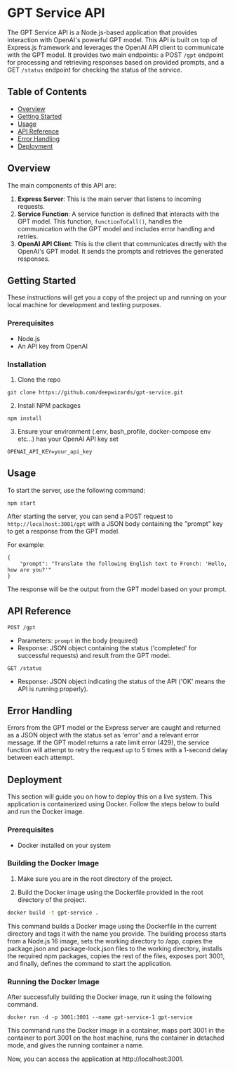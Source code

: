 # GPT Service API

The GPT Service API is a Node.js-based application that provides interaction with OpenAI's powerful GPT model. This API is built on top of Express.js framework and leverages the OpenAI API client to communicate with the GPT model. It provides two main endpoints: a POST `/gpt` endpoint for processing and retrieving responses based on provided prompts, and a GET `/status` endpoint for checking the status of the service.

## Table of Contents

- [Overview](#overview)
- [Getting Started](#getting-started)
- [Usage](#usage)
- [API Reference](#api-reference)
- [Error Handling](#error-handling)
- [Deployment](#deployment)

## Overview

The main components of this API are:

1. **Express Server**: This is the main server that listens to incoming requests.
2. **Service Function**: A service function is defined that interacts with the GPT model. This function, `functionToCall()`, handles the communication with the GPT model and includes error handling and retries.
3. **OpenAI API Client**: This is the client that communicates directly with the OpenAI's GPT model. It sends the prompts and retrieves the generated responses.

## Getting Started

These instructions will get you a copy of the project up and running on your local machine for development and testing purposes.

### Prerequisites

- Node.js
- An API key from OpenAI

### Installation

1. Clone the repo
```
git clone https://github.com/deepwizards/gpt-service.git
```

2. Install NPM packages

```npm install```

3. Ensure your environment (.env, bash_profile, docker-compose env etc...) has your OpenAI API key set
```
OPENAI_API_KEY=your_api_key
```

## Usage

To start the server, use the following command:
```
npm start
```

After starting the server, you can send a POST request to `http://localhost:3001/gpt` with a JSON body containing the "prompt" key to get a response from the GPT model.

For example:
```
{
    "prompt": "Translate the following English text to French: 'Hello, how are you?'"
}
```

The response will be the output from the GPT model based on your prompt.

## API Reference

`POST /gpt`

- Parameters: `prompt` in the body (required)
- Response: JSON object containing the status ('completed' for successful requests) and result from the GPT model.

`GET /status`

- Response: JSON object indicating the status of the API ('OK' means the API is running properly).

## Error Handling

Errors from the GPT model or the Express server are caught and returned as a JSON object with the status set as 'error' and a relevant error message. If the GPT model returns a rate limit error (429), the service function will attempt to retry the request up to 5 times with a 1-second delay between each attempt.

## Deployment

This section will guide you on how to deploy this on a live system.
This application is containerized using Docker. Follow the steps below to build and run the Docker image.

### Prerequisites

- Docker installed on your system

### Building the Docker Image

1. Make sure you are in the root directory of the project.

2. Build the Docker image using the Dockerfile provided in the root directory of the project.

```bash
docker build -t gpt-service .
```

This command builds a Docker image using the Dockerfile in the current directory and tags it with the name you provide. The building process starts from a Node.js 16 image, sets the working directory to /app, copies the package.json and package-lock.json files to the working directory, installs the required npm packages, copies the rest of the files, exposes port 3001, and finally, defines the command to start the application.

### Running the Docker Image
After successfully building the Docker image, run it using the following command.

```
docker run -d -p 3001:3001 --name gpt-service-1 gpt-service
```
This command runs the Docker image in a container, maps port 3001 in the container to port 3001 on the host machine, runs the container in detached mode, and gives the running container a name.

Now, you can access the application at http://localhost:3001.




